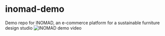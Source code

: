 # inomad-demo
Demo repo for INOMAD, an e-commerce platform for a sustainable furniture design studio
![INOMAD demo video](/inomad_demo_video.gif)
